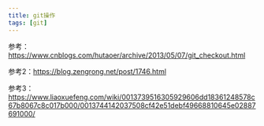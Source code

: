 ```yaml
---
title: git操作
tags: [git]
---
```


参考：https://www.cnblogs.com/hutaoer/archive/2013/05/07/git_checkout.html

参考2：https://blog.zengrong.net/post/1746.html

参考3：https://www.liaoxuefeng.com/wiki/0013739516305929606dd18361248578c67b8067c8c017b000/0013744142037508cf42e51debf49668810645e02887691000/